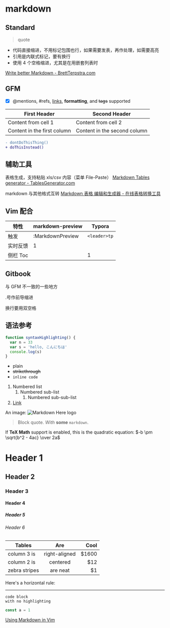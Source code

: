 # markdown

## Standard

> quote

- 代码直接缩进，不用标记包围也行，如果需要发表，再作处理，如需要高亮
- 引用是内联式标记，要有换行
- 使用 4 个空格缩进，尤其是在用嵌套列表时

[Write better Markdown - BrettTerpstra.com](https://brettterpstra.com/2015/08/24/write-better-markdown/)

## GFM


- [x] @mentions, #refs, [links](), **formatting**, and <del>tags</del> supported

First Header | Second Header
------------ | -------------
Content from cell 1 | Content from cell 2
Content in the first column | Content in the second column


```diff
- dontDoThisThing()
+ doThisInstead()
```

## 辅助工具

表格生成，支持粘贴 xls/csv 内容（菜单 File-Paste） [Markdown Tables generator - TablesGenerator.com](https://www.tablesgenerator.com/markdown_tables)

markdown 与其他格式互转 [Markdown 表格 编辑和生成器 - 在线表格转换工具](https://tableconvert.com/zh-cn/markdown-generator)


## Vim 配合

| 特性     | markdown-preview | Typora       |
|----------|------------------|--------------|
| 触发     | :MarkdownPreview | `<leader>tp` |
| 实时反馈 | 1                |              |
| 侧栏 Toc |                  | 1            |

## Gitbook

与 GFM 不一致的一些地方

.号作前导缩进

换行要用双空格

## 语法参考

```js
function syntaxHighlighting() {
  var n = 33
  var s = 'hello, こんにちは'
  console.log(s)
}
```

- plain
- ~~strikethrough~~
- `inline code`

1.  Numbered list
    1.  Numbered sub-list
        1.  Numbered sub-sub-list
2.  [Link](https://www.google.com)

An image: ![Markdown Here logo](http://adam-p.github.io/markdown-here/img/icon24.png)

> Block quote.
> _With_ **some** `markdown`.

If **TeX Math** support is enabled, this is the quadratic equation:
$-b \pm \sqrt{b^2 - 4ac} \over 2a$

# Header 1

## Header 2

### Header 3

#### Header 4

##### Header 5

###### Header 6

| Tables        |      Are      |   Cool |
| ------------- | :-----------: | -----: |
| column 3 is   | right-aligned | \$1600 |
| column 2 is   |   centered    |   \$12 |
| zebra stripes |   are neat    |    \$1 |

Here's a horizontal rule:

---

```
code block
with no highlighting
```

```js
const a = 1
```
[Using Markdown in Vim](https://vim.works/2019/03/16/using-markdown-in-vim/)

